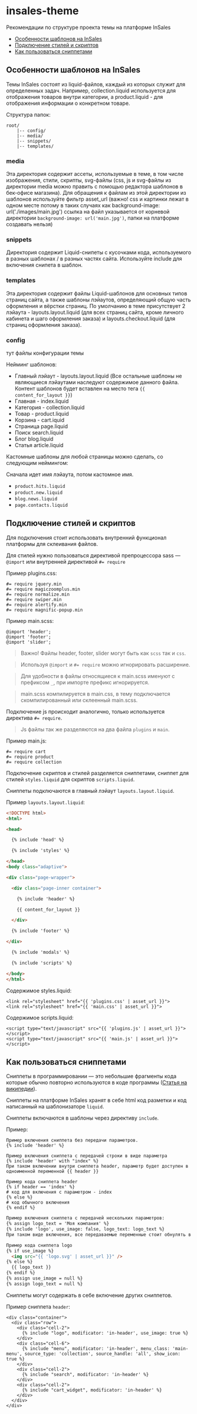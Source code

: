 # insales-theme
Рекомендации по структуре проекта темы на платформе InSales

- [Особенности шаблонов на InSales](#Особенности-шаблонов-на-insales)
- [Подключение стилей и скриптов](#Подключение-стилей-и-скриптов)
- [Как пользоваться сниппетами](https://github.com/VladimirIvanin/insales-theme/blob/master/README.md#Как-пользоваться-сниппетами)

## Особенности шаблонов на InSales

Темы InSales состоят из liquid-файлов, каждый из которых служит для определенных задач. Например, collection.liquid используется для отображения товаров внутри категории, а product.liquid - для отображения информации о конкретном товаре.

Структура папок:
```
root/
    |-- config/
    |-- media/
    |-- snippets/
    |-- templates/
```
### media
Эта директория содержит ассеты, используемые в теме, в том числе изображения, стили, скрипты, svg-файлы (css, js и svg-файлы из директории media можно править с помощью редактора шаблонов в бек-офисе магазина). Для обращения к файлам из этой директории из шаблонов используйте фильтр asset_url (важно! css и картинки лежат в одном месте потому в таких случаях как background-image: url('./images/main.jpg') ссылка на файл указывается от корневой директории `background-image: url('main.jpg')`, папки на платформе создавать нельзя)

### snippets
Директория содержит Liquid-снипеты с кусочками кода, используемого в разных шаблонах /  в разных частях сайта. Используйте include для включения снипета в шаблон. 

### templates
Эта директория содержит файлы Liquid-шаблонов для основных типов страниц сайта, а также шаблоны лэйаутов, определяющий общую часть оформления и вёрстки страниц. По умолчанию в теме присутствует 2 лэйаута - layouts.layout.liquid (для всех страниц сайта, кроме личного кабинета и шаго оформления заказа) и layouts.checkout.liquid  (для страниц оформления заказа).

### config
тут файлы конфигурации темы

Нейминг шаблонов:

- Главный лэйаут - layouts.layout.liquid (Все остальные шаблоны не являющиеся лэйаутами наследуют содержимое данного файла. Контент шаблонов будет вставлен на место тега `{{ content_for_layout }}`)
- Главная - index.liquid
- Категория - collection.liquid
- Товар - product.liquid
- Корзина - cart.iquid
- Страница  page.liquid
- Поиск search.liquid
- Блог  blog.liquid
- Статья  article.liquid  

Кастомные шаблоны для любой страницы можно сделать, со следующим неймингом:

Сначала идет имя лэйаута, потом кастомное имя.

- `product.hits.liquid`
- `product.new.liquid`
- `blog.news.liquid`
- `page.contacts.liquid `

## Подключение стилей и скриптов

Для подключения стоит использовать внутренний функционал платформы для склеивания файлов.

Для стилей нужно пользоваться директивой препроцессора sass — `@import` или внутренней директивой `#= require`

Пример plugins.css:
```
#= require jquery.min
#= require magiczoomplus.min
#= require normalize.min
#= require swiper.min
#= require alertify.min
#= require magnific-popup.min
```

Пример main.scss:
```
@import 'header';
@import 'footer';
@import 'slider';
```
> Важно! Файлы header, footer, slider могут быть как `scss` так и `css`.

> Используя `@import` и `#= require` можно игнорировать расширение.

> Для удобности в файлы относящиеся к main.scss именуют с префиксом `_`, при импорте префикс игнорируется.

> main.scss компилируется в main.css, в тему подключается скомпилированный или склеенный main.scss.

Подключение js происходит аналогично, только используется директива `#= require`.

> Js файлы так же разделяются на два файла `plugins` и `main`.

Пример main.js:

```
#= require cart
#= require product
#= require collection
```
Подключение скриптов и стилей разделяется сниппетами, сниппет для стилей `styles.liquid` для скриптов `scripts.liquid`.

Сниппеты подключаются в главный лэйаут `layouts.layout.liquid`.

Пример `layouts.layout.liquid`:
```html
<!DOCTYPE html>
<html>

<head>

  {% include 'head' %}

  {% include 'styles' %}

</head>
<body class="adaptive">

<div class="page-wrapper">

  <div class="page-inner container">

    {% include 'header' %}

    {{ content_for_layout }}

  </div>

  {% include 'footer' %}

</div>

  {% include 'modals' %}

  {% include 'scripts' %}

</body>
</html>
```

Содержимое styles.liquid:
```
<link rel="stylesheet" href="{{ 'plugins.css' | asset_url }}">
<link rel="stylesheet" href="{{ 'main.css' | asset_url }}">
```

Содержимое scripts.liquid:
```
<script type="text/javascript" src="{{ 'plugins.js' | asset_url }}"></script>
<script type="text/javascript" src="{{ 'main.js' | asset_url }}"></script>

```

## Как пользоваться сниппетами

Сниппеты в программировании — это небольшие фрагменты кода которые обычно повторно используются в коде программы ([Статья на википедии](https://ru.wikipedia.org/wiki/%D0%A1%D0%BD%D0%B8%D0%BF%D0%BF%D0%B5%D1%82)).

Сниппеты на платформе InSales хранят в себе html код разметки и код написанный на шаблонизаторе `liquid`.

Сниппеты включаются в шаблоны через директиву `include`.

Пример:
```liquid
Пример включения сниппета без передачи параметров.
{% include 'header' %}
```

```liquid
Пример включения сниппета с передачей строки в виде параметра
{% include 'header' with "index" %}
При таком включении внутри сниппета header, параметр будет доступен в одноименной переменной {{ header }}

Пример кода сниппета header
{% if header == 'index' %}
# код для включения с параметром - index
{% else %}
# код обычного включения
{% endif %}
```

```html
Пример включения сниппета с передачей нескольких параметров:
{% assign logo_text = 'Моя компания' %}
{% include 'logo', use_image: false, logo_text: logo_text %}
При таком виде включения, все передаваемые переменные стоит обнулять в конце кода сниппета, так как значения параметров кэшируется в переменные и можут быть использованы в следующих по коду сниппетах которые используют эти переменные. 

Пример кода сниппета logo
{% if use_image %}
  <img src="{{ 'logo.svg' | asset_url }}" />
{% else %}
  {{ logo_text }}
{% endif %}
{% assign use_image = null %}
{% assign logo_text = null %}
```
Сниппеты могут содержать в себе включение других сниппетов.

Пример сниппета `header`:

```liquid
<div class="container">
  <div class="row">
    <div class="cell-2">
      {% include "logo", modificator: 'in-header', use_image: true %}
    </div>
    <div class="cell-6">
      {% include "menu", modificator: 'in-header', menu_class: 'main-menu', source_type: 'collection', source_handle: 'all', show_icon: true %}
    </div>
    <div class="cell-2">
      {% include "search", modificator: 'in-header' %}
    </div>
    <div class="cell-2">
      {% include "cart_widget", modificator: 'in-header' %}
    </div>
  </div>
</div>
```
